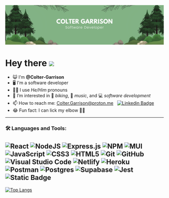 <img src="./banner/Colter%20garrison(LI).png" />
<h1>Hey there <img src="https://media.giphy.com/media/hvRJCLFzcasrR4ia7z/giphy.gif" width="40"></h1>

- 😺 I’m **@Colter-Garrison**
- 🖥 I'm a software developer
- 🙋‍♂️ I use *He/Him* pronouns
- 👀 I’m interested in 🚵 *biking*, 🤘 *music*, and 💻 *software development*
- 📫 How to reach me: Colter.Garrison@proton.me &nbsp; [![Linkedin Badge](https://img.shields.io/badge/-Colter-blue?style=flat&logo=Linkedin&logoColor=white)](https://www.linkedin.com/in/colter-garrison/)
- 😂 Fun fact: I can lick my elbow 👅💪
---
### 🛠 Languages and Tools:
![React](https://img.shields.io/badge/react-%2320232a.svg?style=for-the-badge&logo=react&logoColor=%2361DAFB)
![NodeJS](https://img.shields.io/badge/node.js-6DA55F?style=for-the-badge&logo=node.js&logoColor=white)
![Express.js](https://img.shields.io/badge/express.js-%23404d59.svg?style=for-the-badge&logo=express&logoColor=%2361DAFB)
![NPM](https://img.shields.io/badge/NPM-%23000000.svg?style=for-the-badge&logo=npm&logoColor=white)
![MUI](https://img.shields.io/badge/MUI-%230081CB.svg?style=for-the-badge&logo=mui&logoColor=white)
![JavaScript](https://img.shields.io/badge/javascript-%23323330.svg?style=for-the-badge&logo=javascript&logoColor=%23F7DF1E)
![CSS3](https://img.shields.io/badge/css3-%231572B6.svg?style=for-the-badge&logo=css3&logoColor=white)
![HTML5](https://img.shields.io/badge/html5-%23E34F26.svg?style=for-the-badge&logo=html5&logoColor=white)
![Git](https://img.shields.io/badge/git-%23F05033.svg?style=for-the-badge&logo=git&logoColor=white)
![GitHub](https://img.shields.io/badge/github-%23121011.svg?style=for-the-badge&logo=github&logoColor=white)
![Visual Studio Code](https://img.shields.io/badge/Visual%20Studio%20Code-0078d7.svg?style=for-the-badge&logo=visual-studio-code&logoColor=white)
![Netlify](https://img.shields.io/badge/netlify-%23000000.svg?style=for-the-badge&logo=netlify&logoColor=#00C7B7)
![Heroku](https://img.shields.io/badge/heroku-%23430098.svg?style=for-the-badge&logo=heroku&logoColor=white)
![Postman](https://img.shields.io/badge/Postman-FF6C37?style=for-the-badge&logo=postman&logoColor=white)
![Postgres](https://img.shields.io/badge/postgres-%23316192.svg?style=for-the-badge&logo=postgresql&logoColor=white)
![Supabase](https://img.shields.io/badge/Supabase-3ECF8E?style=for-the-badge&logo=supabase&logoColor=white)
![Jest](https://img.shields.io/badge/-jest-%23C21325?style=for-the-badge&logo=jest&logoColor=white)
![Static Badge](https://img.shields.io/badge/Godot-white?style=for-the-badge&logo=godotengine)
---

[![Top Langs](https://github-readme-stats.vercel.app/api/top-langs/?username=colter-garrison&layout=compact&theme=codeSTACKr)](https://github.com/anuraghazra/github-readme-stats)
